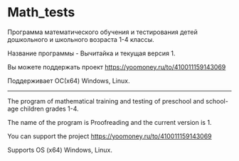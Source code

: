 # Math_tests
Программа математического обучения и тестирования детей дошкольного и школьного возраста 1-4 классы. 

Название программы - Вычитайка и текущая версия 1.

Вы можете поддержать проект https://yoomoney.ru/to/410011159143069

Поддерживает ОС(x64) Windows, Linux.

--------------------------------------------------------------------------------------------------

The program of mathematical training and testing of preschool and school-age children grades 1-4.

The name of the program is Proofreading and the current version is 1.

You can support the project https://yoomoney.ru/to/410011159143069

Supports OS (x64) Windows, Linux.
